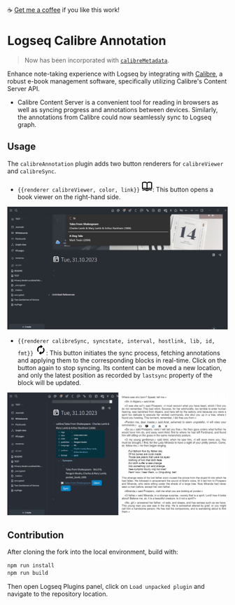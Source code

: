 ☕ [Get me a coffee](https://www.buymeacoffee.com/duydole00) if you like this work!

# Logseq Calibre Annotation

> Now has been incorporated with [`calibreMetadata`](https://github.com/duydl/logseq-calibre-metadata).

Enhance note-taking experience with Logseq by integrating with [Calibre](https://calibre-ebook.com/), a robust e-book management software, specifically utilizing Calibre's Content Server API.

- Calibre Content Server is a convenient tool for reading in browsers as well as syncing progress and annotations between devices. Similarly, the annotations from Calibre could now seamlessly sync to Logseq graph.

## Usage

The `calibreAnnotation` plugin adds two button renderers for `calibreViewer` and `calibreSync`.

- `{{renderer calibreViewer, color, link}}` <svg fill="var(--r-link-color-dark)" height=1.8em width=1.8em viewBox="0 0 24 24" fill="none" xmlns="http://www.w3.org/2000/svg"><g id="SVGRepo_bgCarrier" stroke-width="0"></g><g id="SVGRepo_tracerCarrier" stroke-linecap="round" stroke-linejoin="round"></g><g id="SVGRepo_iconCarrier"> <path fill-rule="evenodd" clip-rule="evenodd" d="M23 4C23 3.11596 21.855 2.80151 21.0975 2.59348C21.0279 2.57437 20.9616 2.55615 20.8997 2.53848C19.9537 2.26818 18.6102 2 17 2C15.2762 2 13.8549 2.574 12.8789 3.13176C12.7296 3.21707 12.5726 3.33492 12.4307 3.44143C12.2433 3.58215 12.0823 3.70308 12 3.70308C11.9177 3.70308 11.7567 3.58215 11.5693 3.44143C11.4274 3.33492 11.2704 3.21707 11.1211 3.13176C10.1451 2.574 8.72378 2 7 2C5.38978 2 4.0463 2.26818 3.10028 2.53848C3.04079 2.55547 2.97705 2.57302 2.91016 2.59144C2.156 2.79911 1 3.11742 1 4V17C1 17.3466 1.17945 17.6684 1.47427 17.8507C1.94329 18.1405 2.56224 17.8868 3.11074 17.662C3.30209 17.5835 3.48487 17.5086 3.64972 17.4615C4.4537 17.2318 5.61022 17 7 17C8.2613 17 9.20554 17.4161 9.9134 17.8517C10.0952 17.9636 10.279 18.1063 10.4676 18.2527C10.9338 18.6148 11.4298 19 12 19C12.5718 19 13.0653 18.6162 13.5307 18.2543C13.7195 18.1074 13.9037 17.9642 14.0866 17.8517C14.7945 17.4161 15.7387 17 17 17C18.3898 17 19.5463 17.2318 20.3503 17.4615C20.5227 17.5108 20.7099 17.5898 20.9042 17.6719C21.4443 17.9 22.0393 18.1513 22.5257 17.8507C22.8205 17.6684 23 17.3466 23 17V4ZM3.33252 4.55749C3.13163 4.62161 3 4.81078 3 5.02166V14.8991C3 15.233 3.32089 15.4733 3.64547 15.3951C4.53577 15.1807 5.67777 15 7 15C8.76309 15 10.0794 15.5994 11 16.1721V5.45567C10.7989 5.29593 10.5037 5.08245 10.1289 4.86824C9.35493 4.426 8.27622 4 7 4C5.41509 4 4.12989 4.30297 3.33252 4.55749ZM17 15C15.2369 15 13.9206 15.5994 13 16.1721V5.45567C13.2011 5.29593 13.4963 5.08245 13.8711 4.86824C14.6451 4.426 15.7238 4 17 4C18.5849 4 19.8701 4.30297 20.6675 4.55749C20.8684 4.62161 21 4.81078 21 5.02166V14.8991C21 15.233 20.6791 15.4733 20.3545 15.3951C19.4642 15.1807 18.3222 15 17 15Z" ></path> <path d="M2.08735 20.4087C1.86161 19.9047 2.08723 19.3131 2.59127 19.0873C3.05951 18.8792 3.54426 18.7043 4.0318 18.5478C4.84068 18.2883 5.95911 18 7 18C8.16689 18 9.16285 18.6289 9.88469 19.0847C9.92174 19.1081 9.95807 19.131 9.99366 19.1534C10.8347 19.6821 11.4004 20 12 20C12.5989 20 13.1612 19.6829 14.0012 19.1538C14.0357 19.1321 14.0708 19.1099 14.1066 19.0872C14.8291 18.6303 15.8257 18 17 18C18.0465 18 19.1647 18.2881 19.9732 18.548C20.6992 18.7814 21.2378 19.0122 21.3762 19.073C21.8822 19.2968 22.1443 19.8943 21.9118 20.4105C21.6867 20.9106 21.0859 21.1325 20.5874 20.9109C20.1883 20.7349 19.7761 20.5855 19.361 20.452C18.6142 20.2119 17.7324 20 17 20C16.4409 20 15.9037 20.3186 15.0069 20.8841C14.2635 21.3529 13.2373 22 12 22C10.7619 22 9.73236 21.3521 8.98685 20.8829C8.08824 20.3173 7.55225 20 7 20C6.27378 20 5.39222 20.2117 4.64287 20.4522C4.22538 20.5861 3.80974 20.7351 3.4085 20.9128C2.9045 21.1383 2.31305 20.9127 2.08735 20.4087Z" ></path> </g></svg>: This button opens a book viewer on the right-hand side.

![GIF Demo](./screenshots/demo3.gif)

- `{{renderer calibreSync, syncstate, interval, hostlink, lib, id, fmt}}` <svg fill="var(--r-link-color-dark)" height="1.8em" width="1.8em" viewBox="0 0 24 24" version="1.1" xmlns="http://www.w3.org/2000/svg" xmlns:xlink="http://www.w3.org/1999/xlink"><g id="SVGRepo_bgCarrier" stroke-width="0"></g><g id="SVGRepo_tracerCarrier" stroke-linecap="round" stroke-linejoin="round"></g><g id="SVGRepo_iconCarrier"> <title>icon/24/sync</title> <desc>Created with Sketch.</desc> <defs> </defs> <g id="Output-svg" stroke="none" stroke-width="1" fill-rule="evenodd"> <g id="out" transform="translate(-559.000000, -105.000000)"> <path d="M572.163179,108.773986 C571.821387,108.744485 571.549732,108.4688 571.549732,108.114784 L571.549732,106.853349 C571.549732,106.562405 571.226709,106.396587 571.000494,106.571561 L567.254616,109.483035 C566.915787,109.746512 566.9148,110.270414 567.253628,110.533892 L571.000494,113.454521 C571.225721,113.630512 571.549732,113.464694 571.549732,113.17375 L571.549732,112.009974 C571.549732,111.604077 571.903377,111.288718 572.293573,111.348738 C575.032846,111.777016 577.041119,114.496222 576.41483,117.550116 C576.289375,118.162523 576.04933,118.736273 575.72038,119.247968 C575.360808,119.808492 575.504044,120.561284 576.036488,120.949888 L576.057233,120.96413 C576.601531,121.361889 577.377971,121.249987 577.749398,120.678272 C578.537692,119.461598 579,118.001792 579,116.429067 C579,112.402647 575.992036,109.100535 572.163179,108.773986 Z M569.836821,125.226014 C570.178613,125.255515 570.450268,125.5312 570.450268,125.885216 L570.450268,127.146651 C570.450268,127.437595 570.773291,127.603413 570.999506,127.428439 L574.745384,124.516965 C575.084213,124.253488 575.0852,123.729586 574.746372,123.466108 L570.999506,120.545479 C570.774279,120.369488 570.450268,120.535306 570.450268,120.82625 L570.450268,121.990026 C570.450268,122.395923 570.096623,122.711282 569.706427,122.651262 C566.967154,122.222984 564.958881,119.503778 565.58517,116.449884 C565.710625,115.837477 565.95067,115.263727 566.27962,114.752032 C566.639192,114.191508 566.495956,113.438716 565.963512,113.050112 L565.942767,113.03587 C565.398469,112.638111 564.622029,112.750013 564.250602,113.321728 C563.462308,114.538402 563,115.998208 563,117.570933 C563,121.597353 566.007964,124.899465 569.836821,125.226014 Z" id="sync" transform="translate(571.000000, 117.000000) scale(-1, 1) translate(-571.000000, -117.000000) "> </path> </g> </g> </g></svg>: This button initiates the sync process, fetching annotations and applying them to the corresponding blocks in real-time. Click on the button again to stop syncing. Its content can be moved a new location, and only the latest position as recorded by `lastsync` property of the block will be updated.

![GIF Demo](./screenshots/demo5.gif)

## Contribution

After cloning the fork into the local environment, build with:

```sh
npm run install
npm run build
```

Then open Logseq Plugins panel, click on `Load unpacked plugin` and navigate to the repository location. 
